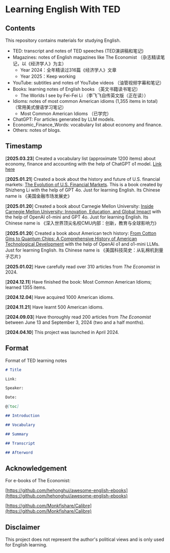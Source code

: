 # Learning English With TED



## Contents



This repository contains materials for studying English.

- TED: transcript and notes of TED speeches (TED演讲稿和笔记)
- Magazines: notes of English magazines like The Economist （杂志精读笔记，以《经济学人》为主）
  - Year 2024：全年精读过316篇《经济学人》文章
  - Year 2025：Keep working
- YouTube: subtitles and notes of YouTube videos （油管视频字幕和笔记）
- Books: learning notes of English books （英文书籍读书笔记）
  - The Worlds I see by Fei-Fei Li （李飞飞自传英文版（正在读））
- Idioms: notes of most common American idioms (1,355 items in total) （常用美式俚语学习笔记）
  - Most Common American Idioms （已学完）
- ChatGPT: For articles generated by LLM models.
- Economic_Finance_Words: vocabulary list about economy and finance.
- Others: notes of blogs.



## Timestamp

[**2025.03.23**] Created a vocabulary list (approximate 1200 items) about economy, finance and accounting with the help of ChatGPT o1 model. [Link here](https://github.com/shizhengLi/Learning-English-With-TED/tree/main/Economy_Finance_Words)

[**2025.01.21**] Created a book about the history and future of U.S. financial markets: [The Evolution of U.S. Financial Markets](https://github.com/shizhengLi/Learning-English-With-TED/tree/main/ChatGPT/A_book_of_American_financial_markets).  This is a book created by Shizheng Li with the help of GPT 4o. Just for learning English. Its Chinese name is 《美国金融市场发展史》

[**2025.01.20**] Created a book about Carnegie Mellon University: [Inside Carnegie Mellon University: Innovation, Education, and Global Impact](https://github.com/shizhengLi/Learning-English-With-TED/tree/main/ChatGPT/A_book_of_CMU) with the help of OpenAI o1-mini and GPT 4o. Just for learning English. Its Chinese name is 《深入世界顶尖名校CMU内部：创新，教育与全球影响力》

[**2025.01.20**] Created a book about American tech history: [From Cotton Gins to Quantum Chips: A Comprehensive History of American Technological Development](https://github.com/shizhengLi/Learning-English-With-TED/tree/main/ChatGPT/A_book_of_American_tech) with the help of OpenAI o1 and o1-mini LLMs. Just for learning English. Its Chinese name is 《美国科技简史：从轧棉机到量子芯片》

[**2025.01.02**] Have carefully read over 310 articles from *The Economist* in 2024.

[**2024.12.11**] Have finished the book: Most Common American Idioms; learned 1355 items.

[**2024.12.04**] Have acquired 1000 American idioms.

[**2024.11.21**] Have learnt 500 American idioms.

[**2024.09.03**] Have thoroughly read 200 articles from *The Economist* between June 13 and September 3, 2024 (two and a half months).

[**2024.04.10**] This project was launched in April 2024.



## Format



Format of TED learning notes

```markdown
# Title

Link:

Speaker:  

Date:

@[toc]

## Introduction

## Vocabulary

## Summary

## Transcript

## Afterword
```





## Acknowledgement

For e-books of The Economist:

[https://github.com/hehonghui/awesome-english-ebooks](https://github.com/hehonghui/awesome-english-ebooks)

[https://github.com/Monkfishare/Calibre](https://github.com/Monkfishare/Calibre)

## Disclaimer

This project does not represent the author's political views and is only used for English learning. 


